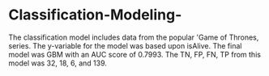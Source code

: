 # Classification-Modeling-
The classification model includes data from the popular 'Game of Thrones, series. The y-variable for the model was based upon isAlive.  The final model was GBM with an AUC score of 0.7993. The TN, FP, FN, TP from this model was  32, 18, 6,  and 139. 
